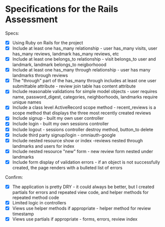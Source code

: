 # Specifications for the Rails Assessment

Specs:
- [x] Using Ruby on Rails for the project
- [x] Include at least one has_many relationship - user has_many visits, user has_many reviews, landmark has_many reviews, etc
- [x] Include at least one belongs_to relationship - visit belongs_to user and landmark, landmark belongs_to neigborhoood
- [x] Include at least one has_many through relationship - user has many landmarks through reviews
- [x] The "through" part of the has_many through includes at least one user submittable attribute - review join table has content attribute
- [x] Include reasonable validations for simple model objects - user requires name, password_digest, categories, neighborhoods, landmarks require unique names
- [x] Include a class level ActiveRecord scope method - recent_reviews is a scope method that displays the three most recently created reviews
- [x] Include signup - built my own user controller
- [x] Include login - built my own sessions controller
- [x] Include logout - sessions controller destroy method, button_to delete
- [x] Include third party signup/login - omniauth-google
- [x] Include nested resource show or index -reviews nested through landmarks and users for index
- [x] Include nested resource "new" form - new review form nested under landmarks
- [x] Include form display of validation errors - if an object is not successfully created, the page renders with a bulleted list of errors

Confirm:
- [x] The application is pretty DRY - it could always be better, but I created partials for errors and repeated view code, and helper methods for repeated method code
- [x] Limited logic in controllers
- [x] Views use helper methods if appropriate - helper method for review timestamp
- [x] Views use partials if appropriate - forms, errors, review index
